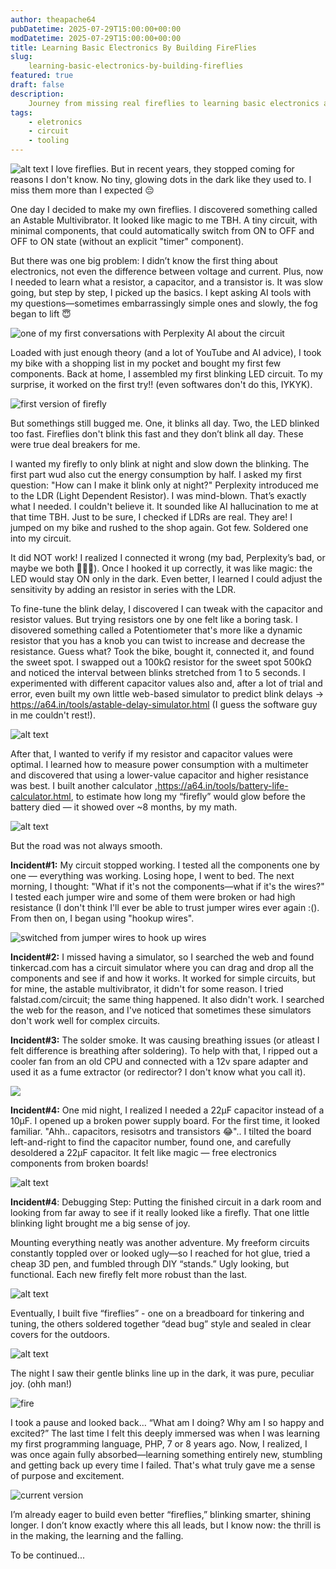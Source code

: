 ```yaml
---
author: theapache64
pubDatetime: 2025-07-29T15:00:00+00:00
modDatetime: 2025-07-29T15:00:00+00:00
title: Learning Basic Electronics By Building FireFlies
slug: 
    learning-basic-electronics-by-building-fireflies
featured: true
draft: false
description: 
    Journey from missing real fireflies to learning basic electronics and building my own blinking "fireflies"
tags:
    - eletronics
    - circuit
    - tooling
---
```


![alt text](9f82a046ec3d9d73e5ff321148b55bc8eba02f87.png)
I love fireflies. But in recent years, they stopped coming for reasons I don't know. No tiny, glowing dots in the dark like they used to. I miss them more than I expected 😔

One day I decided to make my own fireflies. I discovered something called an Astable Multivibrator. It looked like magic to me TBH. A tiny circuit, with minimal components, that could automatically switch from ON to OFF and OFF to ON state (without an explicit "timer" component). 

But there was one big problem: I didn’t know the first thing about electronics, not even the difference between voltage and current. Plus, now I needed to learn what a resistor, a capacitor, and a transistor is. It was slow going, but step by step, I picked up the basics. I kept asking AI tools with my questions—sometimes embarrassingly simple ones and slowly, the fog began to lift 😇

![one of my first conversations with Perplexity AI about the circuit](image-46.png)

Loaded with just enough theory (and a lot of YouTube and AI advice), I took my bike with a shopping list in my pocket and bought my first few components. Back at home, I assembled my first blinking LED circuit. To my surprise, it worked on the first try!! (even softwares don't do this, IYKYK). 

![first version of firefly](v1-firefly.gif)

But somethings still bugged me. One, it blinks all day. Two, the LED blinked too fast. Fireflies don't blink this fast and they don’t blink all day. These were true deal breakers for me. 

I wanted my firefly to only blink at night and slow down the blinking. The first part wud also cut the energy consumption by half. I asked my first question: "How can I make it blink only at night?" Perplexity introduced me to the LDR (Light Dependent Resistor). I was mind-blown. That’s exactly what I needed. I couldn't believe it. It sounded like AI hallucination to me at that time TBH. Just to be sure, I checked if LDRs are real. They are! I jumped on my bike and rushed to the shop again. Got few. Soldered one into my circuit.

It did NOT work! I realized I connected it wrong (my bad, Perplexity’s bad, or maybe we both 🤷🏼‍♂️). Once I hooked it up correctly, it was like magic: the LED would stay ON only in the dark. Even better, I learned I could adjust the sensitivity by adding an resistor in series with the LDR.

To fine-tune the blink delay, I discovered I can tweak with the capacitor and resistor values. But trying resistors one by one felt like a boring task. I disovered something called a Potentiometer that's more like a dynamic resistor that you has a knob you can twist to increase and decrease the resistance. Guess what? Took the bike, bought it, connected it, and found the sweet spot. I swapped out a 100kΩ resistor for the sweet spot 500kΩ and noticed the interval between blinks stretched from 1 to 5 seconds. I experimented with different capacitor values also and, after a lot of trial and error, even built my own little web-based simulator to predict blink delays -> https://a64.in/tools/astable-delay-simulator.html (I guess the software guy in me couldn't rest!). 

![alt text](image-53.png)

After that, I wanted to verify if my resistor and capacitor values were optimal. I learned how to measure power consumption with a multimeter and discovered that using a lower-value capacitor and higher resistance was best. I built another calculator ,https://a64.in/tools/battery-life-calculator.html, to estimate how long my “firefly” would glow before the battery died — it showed over ~8 months, by my math. 

![alt text](image-52.png)

But the road was not always smooth. 

**Incident#1:** My circuit stopped working. I tested all the components one by one — everything was working. Losing hope, I went to bed. The next morning, I thought: "What if it's not the components—what if it's the wires?" I tested each jumper wire and some of them were broken or had high resistance  (I don't think I'll ever be able to trust jumper wires ever again :(). From then on, I began using "hookup wires".

![switched from jumper wires to hook up wires](image-51.png)


**Incident#2:** I missed having a simulator, so I searched the web and found tinkercad.com has a circuit simulator where you can drag and drop all the components and see if and how it works. It worked for simple circuits, but for mine, the astable multivibrator, it didn't for some reason. I tried falstad.com/circuit; the same thing happened. It also didn't work. I searched the web for the reason, and I've noticed that sometimes these simulators don't work well for complex circuits.


**Incident#3:** The solder smoke. It was causing breathing issues (or atleast I felt difference is breathing after soldering). To help with that, I ripped out a cooler fan from an old CPU and connected with a 12v spare adapter and used it as a fume extractor (or redirector? I don't know what you call it).

![](fumes.mp4.gif)


**Incident#4:** One mid night, I realized I needed a 22μF capacitor instead of a 10μF. I opened up a broken power supply board. For the first time, it looked familiar. "Ahh.. capacitors, resisotrs and transistors 😂".. I tilted the board left-and-right to find the capacitor number, found one, and carefully desoldered a 22μF capacitor. It felt like magic — free electronics components from broken boards! 

![alt text](image-47.png)

**Incident#4**: Debugging Step: Putting the finished circuit in a dark room and looking from far away to see if it really looked like a firefly. That one little blinking light brought me a big sense of joy.


Mounting everything neatly was another adventure. My freeform circuits constantly toppled over or looked ugly—so I reached for hot glue, tried a cheap 3D pen, and fumbled through DIY “stands.” Ugly looking, but functional. Each new firefly felt more robust than the last.

![alt text](image-48.png)

Eventually, I built five “fireflies” - one on a breadboard for tinkering and tuning, the others soldered together “dead bug” style and sealed in clear covers for the outdoors. 

![alt text](image-49.png)

The night I saw their gentle blinks line up in the dark, it was pure, peculiar joy. (ohh man!)

![fire](firefly-outdoor.gif)

I took a pause and looked back… “What am I doing? Why am I so happy and excited?”
The last time I felt this deeply immersed was when I was learning my first programming language, PHP, 7 or 8 years ago. Now, I realized, I was once again fully absorbed—learning something entirely new, stumbling and getting back up every time I failed. That's what truly gave me a sense of purpose and excitement.

![current version](image-54.png)

I’m already eager to build even better “fireflies,” blinking smarter, shining longer. I don’t know exactly where this all leads, but I know now: the thrill is in the making, the learning and the falling.  

To be continued...